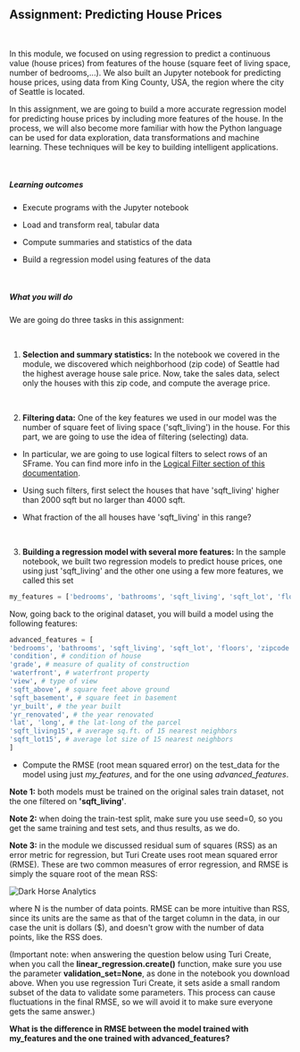 ## Assignment: Predicting House Prices

&nbsp;

In this module, we focused on using regression to predict a continuous value (house prices) from features of the house 
(square feet of living space, number of bedrooms,...). We also built an Jupyter notebook for predicting house prices, 
using data from King County, USA, the region where the city of Seattle is located.

In this assignment, we are going to build a more accurate regression model for predicting house prices by including more 
features of the house. In the process, we will also become more familiar with how the Python language can be used for 
data exploration, data transformations and machine learning. These techniques will be key to building intelligent 
applications.

&nbsp;

##### **Learning outcomes**

* Execute programs with the Jupyter notebook

* Load and transform real, tabular data

* Compute summaries and statistics of the data

* Build a regression model using features of the data

&nbsp;

##### **What you will do**

We are going do three tasks in this assignment:

&nbsp;

1. **Selection and summary statistics:** In the notebook we covered in the module, we discovered which neighborhood 
(zip  code) of Seattle had the highest average house sale price. Now, take the sales data, select only the houses with 
this zip code, and compute the average price.

&nbsp;

2. **Filtering data:** One of the key features we used in our model was the number of square feet of living space 
('sqft_living') in the house. For this part, we are going to use the idea of filtering (selecting) data.

* In particular, we are going to use logical filters to select rows of an SFrame. You can find more info in the 
<a href="https://github.com/apple/turicreate/">Logical Filter section of this documentation</a>.

* Using such filters, first select the houses that have 'sqft_living' higher than 2000 sqft but no larger than 4000 sqft.

* What fraction of the all houses have 'sqft_living' in this range?

&nbsp;

3. **Building a regression model with several more features:** In the sample notebook, we built two regression models 
to  predict house prices, one using just 'sqft_living' and the other one using a few more features, we called this set

```py
my_features = ['bedrooms', 'bathrooms', 'sqft_living', 'sqft_lot', 'floors', 'zipcode']
```

Now, going back to the original dataset, you will build a model using the following features:

```py
advanced_features = [
'bedrooms', 'bathrooms', 'sqft_living', 'sqft_lot', 'floors', 'zipcode',
'condition', # condition of house				
'grade', # measure of quality of construction				
'waterfront', # waterfront property				
'view', # type of view				
'sqft_above', # square feet above ground				
'sqft_basement', # square feet in basement				
'yr_built', # the year built				
'yr_renovated', # the year renovated				
'lat', 'long', # the lat-long of the parcel				
'sqft_living15', # average sq.ft. of 15 nearest neighbors 				
'sqft_lot15', # average lot size of 15 nearest neighbors 
]
```

* Compute the RMSE (root mean squared error) on the test_data for the model using just *my_features*, and for the one 
using *advanced_features*.

**Note 1:** both models must be trained on the original sales train dataset, not the one filtered on **'sqft_living'**.

**Note 2:** when doing the train-test split, make sure you use seed=0, so you get the same training and test sets, and 
thus results, as we do. 

**Note 3:** in the module we discussed residual sum of squares (RSS) as an error metric for regression, but Turi Create 
uses root mean squared error (RMSE). These are two common measures of error regression, and RMSE is simply the square 
root of the mean RSS:

![Dark Horse Analytics](MachineLearning-UWash/RMSE.png)

where N is the number of data points. RMSE can be more intuitive than RSS, since its units are the same as that of the 
target column in the data, in our case the unit is dollars ($), and doesn't grow with the number of data points, like 
the RSS does.

(Important note: when answering the question below using Turi Create, when you call the **linear_regression.create()** 
function, make sure you use the parameter **validation_set=None**, as done in the notebook you download above. When you 
use regression Turi Create, it sets aside a small random subset of the data to validate some parameters. This process 
can cause fluctuations in the final RMSE, so we will avoid it to make sure everyone gets the same answer.)

**What is the difference in RMSE between the model trained with my_features and the one trained with advanced_features?**